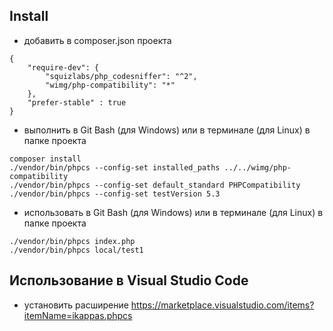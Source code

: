 
## Install

- добавить в composer.json проекта
```
{
    "require-dev": {
        "squizlabs/php_codesniffer": "^2",
        "wimg/php-compatibility": "*"
    },
    "prefer-stable" : true    
}
```

- выполнить в Git Bash (для Windows) или в терминале (для Linux) в папке проекта
```
composer install
./vendor/bin/phpcs --config-set installed_paths ../../wimg/php-compatibility
./vendor/bin/phpcs --config-set default_standard PHPCompatibility
./vendor/bin/phpcs --config-set testVersion 5.3
```

- использовать в Git Bash (для Windows) или в терминале (для Linux) в папке проекта
```
./vendor/bin/phpcs index.php
./vendor/bin/phpcs local/test1
```

## Использование в Visual Studio Code

- установить расширение https://marketplace.visualstudio.com/items?itemName=ikappas.phpcs
